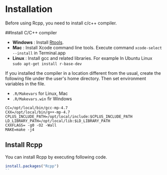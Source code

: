 # Installation

Before using Rcpp, you need to install c/c++ compiler.

##Install C/C++ compiler

- **Windows** : Install [Rtools](https://cran.r-project.org/bin/windows/Rtools/index.html).
- **Mac** : Install Xcode command line tools. Execute command `xcode-select --install` in Terminal.app
- **Linux** : Install gcc and related libraries. For example In Ubuntu Linux `sudo apt-get install r-base-dev`

If you installed the compiler in a location different from the usual, create the following file under the user's home directory. Then set environment variables in the file.

* `.R/Makevars` for Linux, Mac
* `.R/Makevars.win` fir Windows

```
CC=/opt/local/bin/gcc-mp-4.7
CXX=/opt/local/bin/g++-mp-4.7
CPLUS_INCLUDE_PATH=/opt/local/include:$CPLUS_INCLUDE_PATH
LD_LIBRARY_PATH=/opt/local/lib:$LD_LIBRARY_PATH
CXXFLAGS= -g0 -O2 -Wall
MAKE=make -j4
```


## Install Rcpp

You can install Rcpp by executing following code.

```r
install.packages("Rcpp")
``
